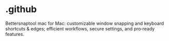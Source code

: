 # .github
Bettersnaptool mac for Mac: customizable window snapping and keyboard shortcuts &amp; edges; efficient workflows, secure settings, and pro‑ready features.
